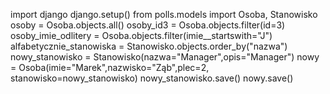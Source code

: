 import django
django.setup()
from polls.models import Osoba, Stanowisko
osoby = Osoba.objects.all()
osoby_id3 = Osoba.objects.filter(id=3)
osoby_imie_odlitery = Osoba.objects.filter(imie__startswith="J")
alfabetycznie_stanowiska = Stanowisko.objects.order_by("nazwa")
nowy_stanowisko = Stanowisko(nazwa="Manager",opis="Manager")
nowy = Osoba(imie="Marek",nazwisko="Ząb",plec=2, stanowisko=nowy_stanowisko)
nowy_stanowisko.save()
nowy.save()